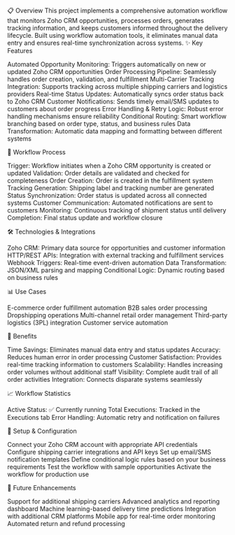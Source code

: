 📋 Overview
This project implements a comprehensive automation workflow that monitors Zoho CRM opportunities, processes orders, generates tracking information, and keeps customers informed throughout the delivery lifecycle. Built using workflow automation tools, it eliminates manual data entry and ensures real-time synchronization across systems.
✨ Key Features

Automated Opportunity Monitoring: Triggers automatically on new or updated Zoho CRM opportunities
Order Processing Pipeline: Seamlessly handles order creation, validation, and fulfillment
Multi-Carrier Tracking Integration: Supports tracking across multiple shipping carriers and logistics providers
Real-time Status Updates: Automatically syncs order status back to Zoho CRM
Customer Notifications: Sends timely email/SMS updates to customers about order progress
Error Handling & Retry Logic: Robust error handling mechanisms ensure reliability
Conditional Routing: Smart workflow branching based on order type, status, and business rules
Data Transformation: Automatic data mapping and formatting between different systems

🔄 Workflow Process

Trigger: Workflow initiates when a Zoho CRM opportunity is created or updated
Validation: Order details are validated and checked for completeness
Order Creation: Order is created in the fulfillment system
Tracking Generation: Shipping label and tracking number are generated
Status Synchronization: Order status is updated across all connected systems
Customer Communication: Automated notifications are sent to customers
Monitoring: Continuous tracking of shipment status until delivery
Completion: Final status update and workflow closure

🛠️ Technologies & Integrations

Zoho CRM: Primary data source for opportunities and customer information
HTTP/REST APIs: Integration with external tracking and fulfillment services
Webhook Triggers: Real-time event-driven automation
Data Transformation: JSON/XML parsing and mapping
Conditional Logic: Dynamic routing based on business rules

📊 Use Cases

E-commerce order fulfillment automation
B2B sales order processing
Dropshipping operations
Multi-channel retail order management
Third-party logistics (3PL) integration
Customer service automation

🚀 Benefits

Time Savings: Eliminates manual data entry and status updates
Accuracy: Reduces human error in order processing
Customer Satisfaction: Provides real-time tracking information to customers
Scalability: Handles increasing order volumes without additional staff
Visibility: Complete audit trail of all order activities
Integration: Connects disparate systems seamlessly

📈 Workflow Statistics

Active Status: ✅ Currently running
Total Executions: Tracked in the Executions tab
Error Handling: Automatic retry and notification on failures

🔧 Setup & Configuration

Connect your Zoho CRM account with appropriate API credentials
Configure shipping carrier integrations and API keys
Set up email/SMS notification templates
Define conditional logic rules based on your business requirements
Test the workflow with sample opportunities
Activate the workflow for production use

📝 Future Enhancements

 Support for additional shipping carriers
 Advanced analytics and reporting dashboard
 Machine learning-based delivery time predictions
 Integration with additional CRM platforms
 Mobile app for real-time order monitoring
 Automated return and refund processing
